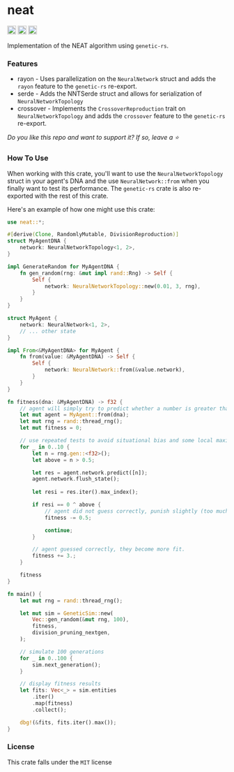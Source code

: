 # neat
[<img alt="github" src="https://img.shields.io/github/last-commit/hypercodec/neat" height="20">](https://github.com/hypercodec/neat)
[<img alt="crates.io" src="https://img.shields.io/crates/d/neat" height="20">](https://crates.io/crates/neat)
[<img alt="docs.rs" src="https://img.shields.io/docsrs/neat" height="20">](https://docs.rs/neat)

Implementation of the NEAT algorithm using `genetic-rs`.

### Features
- rayon - Uses parallelization on the `NeuralNetwork` struct and adds the `rayon` feature to the `genetic-rs` re-export.
- serde - Adds the NNTSerde struct and allows for serialization of `NeuralNetworkTopology`
- crossover - Implements the `CrossoverReproduction` trait on `NeuralNetworkTopology` and adds the `crossover` feature to the `genetic-rs` re-export.

*Do you like this repo and want to support it? If so, leave a ⭐*

### How To Use
When working with this crate, you'll want to use the `NeuralNetworkTopology` struct in your agent's DNA and
the use `NeuralNetwork::from` when you finally want to test its performance. The `genetic-rs` crate is also re-exported with the rest of this crate.

Here's an example of how one might use this crate:
```rust
use neat::*;

#[derive(Clone, RandomlyMutable, DivisionReproduction)]
struct MyAgentDNA {
    network: NeuralNetworkTopology<1, 2>,
}

impl GenerateRandom for MyAgentDNA {
    fn gen_random(rng: &mut impl rand::Rng) -> Self {
        Self {
            network: NeuralNetworkTopology::new(0.01, 3, rng),
        }
    }
}

struct MyAgent {
    network: NeuralNetwork<1, 2>,
    // ... other state
}

impl From<&MyAgentDNA> for MyAgent {
    fn from(value: &MyAgentDNA) -> Self {
        Self {
            network: NeuralNetwork::from(&value.network),
        }
    }
}

fn fitness(dna: &MyAgentDNA) -> f32 {
    // agent will simply try to predict whether a number is greater than 0.5
    let mut agent = MyAgent::from(dna);
    let mut rng = rand::thread_rng();
    let mut fitness = 0;

    // use repeated tests to avoid situational bias and some local maximums, overall providing more accurate score
    for _ in 0..10 {
        let n = rng.gen::<f32>();
        let above = n > 0.5;

        let res = agent.network.predict([n]);
        agent.network.flush_state();
        
        let resi = res.iter().max_index();

        if resi == 0 ^ above {
            // agent did not guess correctly, punish slightly (too much will hinder exploration)
            fitness -= 0.5;

            continue;
        }

        // agent guessed correctly, they become more fit.
        fitness += 3.;
    }

    fitness
}

fn main() {
    let mut rng = rand::thread_rng();

    let mut sim = GeneticSim::new(
        Vec::gen_random(&mut rng, 100),
        fitness,
        division_pruning_nextgen,
    );

    // simulate 100 generations
    for _ in 0..100 {
        sim.next_generation();
    }

    // display fitness results
    let fits: Vec<_> = sim.entities
        .iter()
        .map(fitness)
        .collect();

    dbg!(&fits, fits.iter().max());
}
```

### License
This crate falls under the `MIT` license

